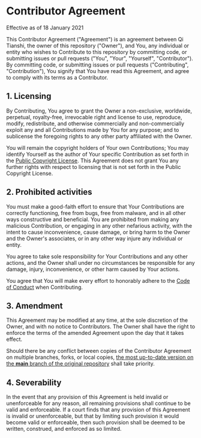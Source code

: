 # Contributor Agreement
Effective as of 18 January 2021

This Contributor Agreement ("Agreement") is an agreement between Qi Tianshi, the owner of this repository ("Owner"), and You, any individual or entity who wishes to Contribute to this repository by committing code, or submitting issues or pull requests ("You", "Your", "Yourself", "Contributor"). By committing code, or submitting issues or pull requests ("Contributing", "Contribution"), You signify that You have read this Agreement, and agree to comply with its terms as a Contributor.

## 1. Licensing
By Contributing, You agree to grant the Owner a non-exclusive, worldwide, perpetual, royalty-free, irrevocable right and license to use, reproduce, modify, redistribute, and otherwise commercially and non-commercially exploit any and all Contributions made by You for any purpose; and to sublicense the foregoing rights to any other party affiliated with the Owner.

You will remain the copyright holders of Your own Contributions; You may identify Yourself as the author of Your specific Contribution as set forth in the [Public Copyright License](https://github.com/qitianshi/mimosa-app/blob/main/LICENSE.md). This Agreement does not grant You any further rights with respect to licensing that is not set forth in the Public Copyright License.

## 2. Prohibited activities
You must make a good-faith effort to ensure that Your Contributions are correctly functioning, free from bugs, free from malware, and in all other ways constructive and beneficial. You are prohibited from making any malicious Contribution, or engaging in any other nefarious activity, with the intent to cause inconvenience, cause damage, or bring harm to the Owner and the Owner's associates, or in any other way injure any individual or entity.

You agree to take sole responsibility for Your Contributions and any other actions, and the Owner shall under no circumstances be responsible for any damage, injury, inconvenience, or other harm caused by Your actions. 

You agree that You will make every effort to honorably adhere to the [Code of Conduct](./CODE_OF_CONDUCT.md) when Contributing.

## 3. Amendment
This Agreement may be modified at any time, at the sole discretion of the Owner, and with no notice to Contributors. The Owner shall have the right to enforce the terms of the amended Agreement upon the day that it takes effect.

Should there be any conflict between copies of the Contributor Agreement on multiple branches, forks, or local copies, [the most up-to-date version on the __main__ branch of the original repository](https://github.com/qitianshi/mimosa-app/blob/main/docs/Contributor%20Agreement.md) shall take priority.

## 4. Severability
In the event that any provision of this Agreement is held invalid or unenforceable for any reason, all remaining provisions shall continue to be valid and enforceable. If a court finds that any provision of this Agreement is invalid or unenforceable, but that by limiting such provision it would become valid or enforceable, then such provision shall be deemed to be written, construed, and enforced as so limited.
